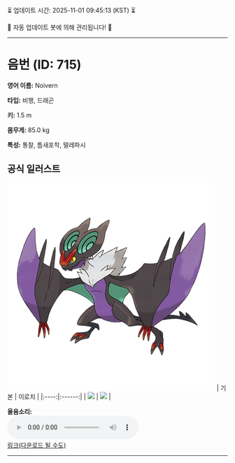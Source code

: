 
⏳ 업데이트 시간: 2025-11-01 09:45:13 (KST) ⏳

🤖 자동 업데이트 봇에 의해 관리됩니다! 🤖

---

# 음번 (ID: 715)
**영어 이름:** Noivern

**타입:** 비행, 드래곤

**키:** 1.5 m

**몸무게:** 85.0 kg

**특성:** 통찰, 틈새포착, 텔레파시

## 공식 일러스트
![](https://raw.githubusercontent.com/PokeAPI/sprites/master/sprites/pokemon/other/official-artwork/715.png)
| 기본 | 이로치 |
|:----:|:------:|
| <img src="http://play.pokemonshowdown.com/sprites/ani/noivern.gif" width="200"> | <img src="http://play.pokemonshowdown.com/sprites/ani-shiny/noivern.gif" width="200"> |

**울음소리:**<br><audio controls src="https://raw.githubusercontent.com/PokeAPI/cries/main/cries/pokemon/latest/715.ogg"></audio><br> [링크(다운로드 될 수도)](https://raw.githubusercontent.com/PokeAPI/cries/main/cries/pokemon/latest/715.ogg)


---

